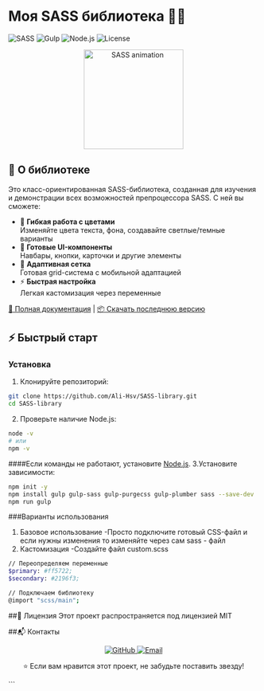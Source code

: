 # Моя SASS библиотека 🎨✨

![SASS](https://img.shields.io/badge/SASS-hotpink.svg?style=for-the-badge&logo=SASS&logoColor=white)
![Gulp](https://img.shields.io/badge/Gulp-CF4647?style=for-the-badge&logo=gulp&logoColor=white)
![Node.js](https://img.shields.io/badge/Node.js-339933?style=for-the-badge&logo=nodedotjs&logoColor=white)
![License](https://img.shields.io/badge/License-MIT-blue.svg?style=for-the-badge)

<div align="center">
  <img src="https://media.giphy.com/media/Ln2dAW9oycjgmTpjX9/giphy.gif" width="200" alt="SASS animation">
</div>

## 🌟 О библиотеке

Это класс-ориентированная SASS-библиотека, созданная для изучения и демонстрации всех возможностей препроцессора SASS. С ней вы сможете:

- 🎨 **Гибкая работа с цветами**  
  Изменяйте цвета текста, фона, создавайте светлые/темные варианты
- 🧩 **Готовые UI-компоненты**  
  Навбары, кнопки, карточки и другие элементы
- 📱 **Адаптивная сетка**  
  Готовая grid-система с мобильной адаптацией
- ⚡ **Быстрая настройка**  
  Легкая кастомизация через переменные

[🚀 Полная документация](#) | [📦 Скачать последнюю версию](#)

## ⚡ Быстрый старт

### Установка

1. Клонируйте репозиторий:
```bash
git clone https://github.com/Ali-Hsv/SASS-library.git
cd SASS-library
```
2. Проверьте наличие Node.js:
```bash
node -v
# или
npm -v
```
####Если команды не работают, установите [Node.js](https://nodejs.org/en).
3.Установите зависимости:
```bash
npm init -y
npm install gulp gulp-sass gulp-purgecss gulp-plumber sass --save-dev
npm run gulp
```

###Варианты использования

1. Базовое использование
   -Просто подключите готовый CSS-файл и если нужны изменения то изменяйте через сам sass - файл
2. Кастомизация
   -Создайте файл custom.scss
```bash
// Переопределяем переменные
$primary: #ff5722;
$secondary: #2196f3;

// Подключаем библиотеку
@import "scss/main";
```
##📜 Лицензия
Этот проект распространяется под лицензией MIT

##📬 Контакты
<div align="center"> <a href="https://github.com/Ali-Hsv"> <img src="https://img.shields.io/badge/GitHub-181717?style=for-the-badge&logo=github&logoColor=white" alt="GitHub"> </a> <a href="mailto:ваш@email.com"> <img src="https://img.shields.io/badge/Email-D14836?style=for-the-badge&logo=gmail&logoColor=white" alt="Email"> </a> </div>

<div align="center"> <p>⭐ Если вам нравится этот проект, не забудьте поставить звезду!</p> </div> ```

